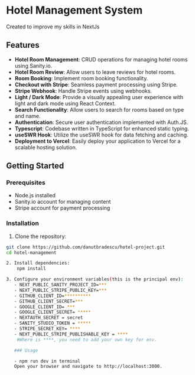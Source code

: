 # Hotel Management System

 Created to improve my skills in NextJs

## Features

- **Hotel Room Management**: CRUD operations for managing hotel rooms using Sanity.io.
- **Hotel Room Review**: Allow users to leave reviews for hotel rooms.
- **Room Booking**: Implement room booking functionality.
- **Checkout with Stripe**: Seamless payment processing using Stripe.
- **Stripe Webhook**: Handle Stripe events using webhooks.
- **Light / Dark Mode**: Provide a visually appealing user experience with light and dark mode using React Context.
- **Search Functionality**: Allow users to search for rooms based on type and name.
- **Authentication**: Secure user authentication implemented with Auth.JS.
- **Typescript**: Codebase written in TypeScript for enhanced static typing.
- **useSWR Hook**: Utilize the useSWR hook for data fetching and caching.
- **Deployment to Vercel**: Easily deploy your application to Vercel for a scalable hosting solution.

## Getting Started

### Prerequisites

- Node.js installed
- Sanity.io account for managing content
- Stripe account for payment processing

### Installation

1. Clone the repository:

```bash
git clone https://github.com/danutbradescu/hotel-project.git
cd hotel-management

2. Install dependencies:
    npm install

3. Configure your environment variables(this is the principal env):
   - NEXT_PUBLIC_SANITY_PROJECT_ID=***
   - NEXT_PUBLIC_STRIPE_PUBLIC_KEY=***
   - GITHUB_CLIENT_ID=**********
   - GITHUB_CLIENT_SECRET=***
   - GOOGLE_CLIENT_ID= ***
   - GOOGLE_CLIENT_SECRET= *****
   - NEXTAUTH_SECRET = secret
   - SANITY_STUDIO_TOKEN = *****
   - STRIPE_SECRET_KEY= ****
   - NEXT_PUBLIC_STRIPE_PUBLISHABLE_KEY = ****
    #Where is ****, you need to add your own key for env.

   ### Usage 

   - npm run dev in terminal
   Open your browser and navigate to http://localhost:3000.
